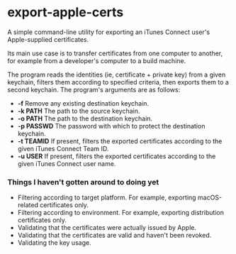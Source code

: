 # export-apple-certs
A simple command-line utility for exporting an iTunes Connect user's Apple-supplied certificates.

Its main use case is to transfer certificates from one computer to another, 
for example from a developer's computer to a build machine.

The program reads the identities (ie, certificate + private key) from a given keychain, 
filters them according to specified criteria, 
then exports them to a second keychain. 
The program's arguments are as follows:

- **-f** Remove any existing destination keychain.
- **-k PATH** The path to the source keychain.
- **-o PATH** The path to the destination keychain.
- **-p PASSWD** The password with which to protect the destination keychain.
- **-t TEAMID** If present, filters the exported certificates according to the given iTunes Connect Team ID.
- **-u USER** If present, filters the exported certificates according to the given iTunes Connect user name.

### Things I haven't gotten around to doing yet

- Filtering according to target platform. For example, exporting macOS-related certificates only.
- Filtering according to environment. For example, exporting distribution certificates only.
- Validating that the certificates were actually issued by Apple.
- Validating that the certificates are valid and haven't been revoked.
- Validating the key usage.
